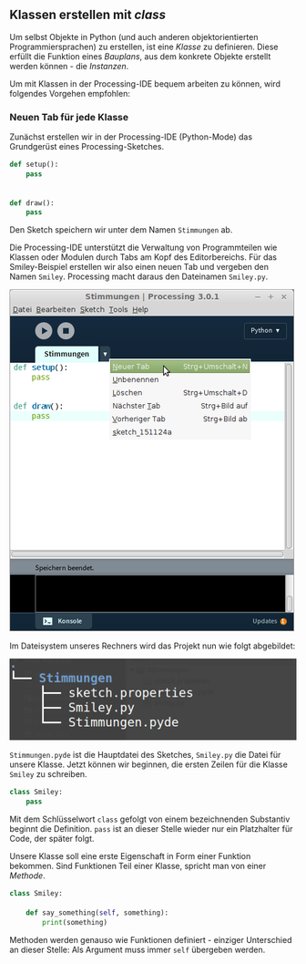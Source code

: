 ## Klassen erstellen mit *class*

Um selbst Objekte in Python (und auch anderen objektorientierten Programmiersprachen) zu erstellen, ist eine *Klasse* zu definieren. Diese erfüllt die Funktion eines *Bauplans*, aus dem konkrete Objekte erstellt werden können - die *Instanzen*.

Um mit Klassen in der Processing-IDE bequem arbeiten zu können, wird folgendes Vorgehen empfohlen:

### Neuen Tab für jede Klasse

Zunächst erstellen wir in der Processing-IDE (Python-Mode) das Grundgerüst eines Processing-Sketches.

```python
def setup():
    pass
    
    
def draw():
    pass
```

Den Sketch speichern wir unter dem Namen `Stimmungen` ab.

Die Processing-IDE unterstützt die Verwaltung von Programmteilen wie Klassen oder Modulen durch Tabs am Kopf des Editorbereichs. Für das Smiley-Beispiel erstellen wir also einen neuen Tab und vergeben den Namen `Smiley`. Processing macht daraus den Dateinamen `Smiley.py`.

![Erstellen eines neuen Tabs in Processing](../images/neuer-tab.png)

Im Dateisystem unseres Rechners wird das Projekt nun wie folgt abgebildet:

![Aufbau des Sketches im Dateisystem](../images/oop-tree.png)

`Stimmungen.pyde` ist die Hauptdatei des Sketches, `Smiley.py` die Datei für unsere Klasse. Jetzt können wir beginnen, die ersten Zeilen für die Klasse `Smiley` zu schreiben.

```python
class Smiley:
    pass
```

Mit dem Schlüsselwort `class` gefolgt von einem bezeichnenden Substantiv beginnt die Definition. `pass` ist an dieser Stelle wieder nur ein Platzhalter für Code, der später folgt.

Unsere Klasse soll eine erste Eigenschaft in Form einer Funktion bekommen. Sind Funktionen Teil einer Klasse, spricht man von einer *Methode*.

```python
class Smiley:
    
    def say_something(self, something):
        print(something)
```

Methoden werden genauso wie Funktionen definiert - einziger Unterschied an dieser Stelle: Als Argument muss immer `self` übergeben werden.






